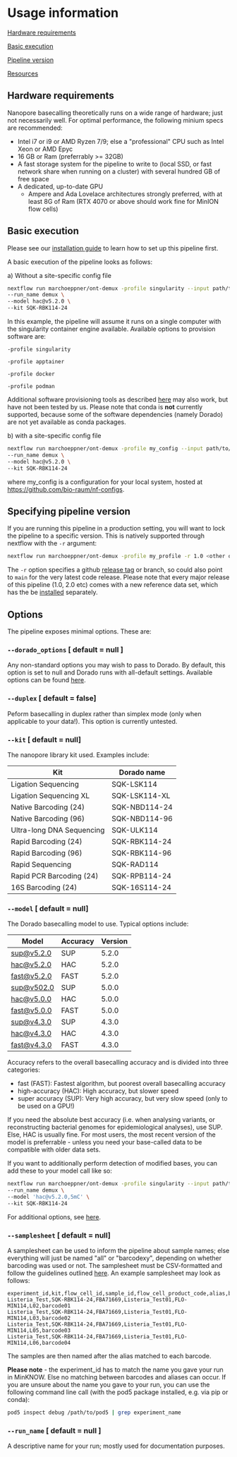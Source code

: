 # Usage information

[Hardware requirements](#hardware-requirements)

[Basic execution](#basic-execution)

[Pipeline version](#specifying-pipeline-version)

[Resources](#resources)

## Hardware requirements

Nanopore basecalling theoretically runs on a wide range of hardware; just not necessarily well. For optimal performance, the following minium specs are recommended:

- Intel i7 or i9 or AMD Ryzen 7/9; else a "professional" CPU such as Intel Xeon or AMD Epyc
- 16 GB or Ram (preferrably >= 32GB)
- A fast storage system for the pipeline to write to (local SSD, or fast network share when running on a cluster) with several hundred GB of free space
- A dedicated, up-to-date GPU
  - Ampere and Ada Lovelace architectures strongly preferred, with at least 8G of Ram (RTX 4070 or above should work fine for MinION flow cells)

## Basic execution

Please see our [installation guide](installation.md) to learn how to set up this pipeline first. 

A basic execution of the pipeline looks as follows:

a) Without a site-specific config file

```bash
nextflow run marchoeppner/ont-demux -profile singularity --input path/to/pod5 \\
--run_name demux \
--model hac@v5.2.0 \
--kit SQK-RBK114-24
```

In this example, the pipeline will assume it runs on a single computer with the singularity container engine available. Available options to provision software are:

`-profile singularity`

`-profile apptainer`

`-profile docker` 

`-profile podman` 

Additional software provisioning tools as described [here](https://www.nextflow.io/docs/latest/container.html) may also work, but have not been tested by us. Please note that conda is **not** currently supported, because some of the software dependencies (namely Dorado) are not yet available as conda packages. 

b) with a site-specific config file

```bash
nextflow run marchoeppner/ont-demux -profile my_config --input path/to/pod5 \\
--run_name demux \
--model hac@v5.2.0 \
--kit SQK-RBK114-24
```

where my_config is a configuration for your local system, hosted at https://github.com/bio-raum/nf-configs.

## Specifying pipeline version

If you are running this pipeline in a production setting, you will want to lock the pipeline to a specific version. This is natively supported through nextflow with the `-r` argument:

```bash
nextflow run marchoeppner/ont-demux -profile my_profile -r 1.0 <other options here>
```

The `-r` option specifies a github [release tag](https://github.com/marchoeppner/THIS_PIPELINE/releases) or branch, so could also point to `main` for the very latest code release. Please note that every major release of this pipeline (1.0, 2.0 etc) comes with a new reference data set, which has the be [installed](installation.md) separately.

## Options

The pipeline exposes minimal options. These are:

### `--dorado_options` [ default = null ]

Any non-standard options you may wish to pass to Dorado. By default, this option is set to null and Dorado runs with all-default settings. Available options can be found [here](https://software-docs.nanoporetech.com/dorado/1.1.1/basecaller/simplex/).

### `--duplex` [ default = false]

Peform basecalling in duplex rather than simplex mode (only when applicable to your data!). This option is currently untested. 

### `--kit` [ default = null]

The nanopore library kit used. Examples include:

| Kit | Dorado name |
| --- | ----------- |
| Ligation Sequencing | SQK-LSK114 |
| Ligation Sequencing XL | SQK-LSK114-XL |
| Native Barcoding (24) | SQK-NBD114-24 |
| Native Barcoding (96) | SQK-NBD114-96 |
| Ultra-long DNA Sequencing | SQK-ULK114 |
| Rapid Barcoding (24) | SQK-RBK114-24 |
| Rapid Barcoding (96) | SQK-RBK114-96 |
| Rapid Sequencing | SQK-RAD114 |
| Rapid PCR Barcoding (24) | SQK-RPB114-24 |
| 16S Barcoding (24) | SQK-16S114-24 |

### `--model` [ default = null]

The Dorado basecalling model to use. Typical options include:

| Model | Accuracy | Version |
| ----- | -------- | ------- |
|sup@v5.2.0 | SUP | 5.2.0 |
|hac@v5.2.0 | HAC | 5.2.0 |
|fast@v5.2.0 | FAST | 5.2.0 |
|sup@v502.0 | SUP | 5.0.0 |
|hac@v5.0.0 | HAC | 5.0.0 |
|fast@v5.0.0 | FAST | 5.0.0 |
|sup@v4.3.0 | SUP | 4.3.0 |
|hac@v4.3.0 | HAC | 4.3.0 |
|fast@v4.3.0 | FAST | 4.3.0 |


Accuracy refers to the overall basecalling accuracy and is divided into three categories: 
- fast (FAST): Fastest algorithm, but poorest overall basecalling accuracy
- high-accuracy (HAC): High accuracy, but slower speed
- super accuracy (SUP): Very high accuracy, but very slow speed (only to be used on a GPU!)

If you need the absolute best accuracy (i.e. when analysing variants, or reconstructing bacterial genomes for epidemiological analyses), use SUP. Else, HAC is usually fine. For most users, the most recent version of the model is preferrable - unless you need your base-called data to be compatible with older data sets.

If you want to additionally perform detection of modified bases, you can add these to your model call like so:

```bash
nextflow run marchoeppner/ont-demux -profile singularity --input path/to/pod5 \\
--run_name demux \
--model 'hac@v5.2.0,5mC' \
--kit SQK-RBK114-24
```

For additional options, see [here](https://software-docs.nanoporetech.com/dorado/1.1.1/basecaller/simplex/#adding-modified-bases).

### `--samplesheet` [ default = null]

A samplesheet can be used to inform the pipeline about sample names; else everything will just be named "all" or "barcodexy", depending on whether barcoding was used or not. The samplesheet must be CSV-formatted and follow the guidelines outlined [here](https://github.com/nanoporetech/dorado/blob/release-v1.1/documentation/SampleSheets.md). An example samplesheet may look as follows:

```CSV
experiment_id,kit,flow_cell_id,sample_id,flow_cell_product_code,alias,barcode
Listeria_Test,SQK-RBK114-24,FBA71669,Listeria_Test01,FLO-MIN114,L02,barcode01
Listeria_Test,SQK-RBK114-24,FBA71669,Listeria_Test01,FLO-MIN114,L03,barcode02
Listeria_Test,SQK-RBK114-24,FBA71669,Listeria_Test01,FLO-MIN114,L05,barcode03
Listeria_Test,SQK-RBK114-24,FBA71669,Listeria_Test01,FLO-MIN114,L06,barcode04
```

The samples are then named after the alias matched to each barcode. 

**Please note** - the experiment_id has to match the name you gave your run in MinKNOW. Else no matching between barcodes and aliases can occur. If you are unsure about the name you gave to your run, you can use the following command line call (with the pod5 package installed, e.g. via pip or conda):

```bash
pod5 inspect debug /path/to/pod5 | grep experiment_name
```

### `--run_name` [ default = null ]

A descriptive name for your run; mostly used for documentation purposes. 

